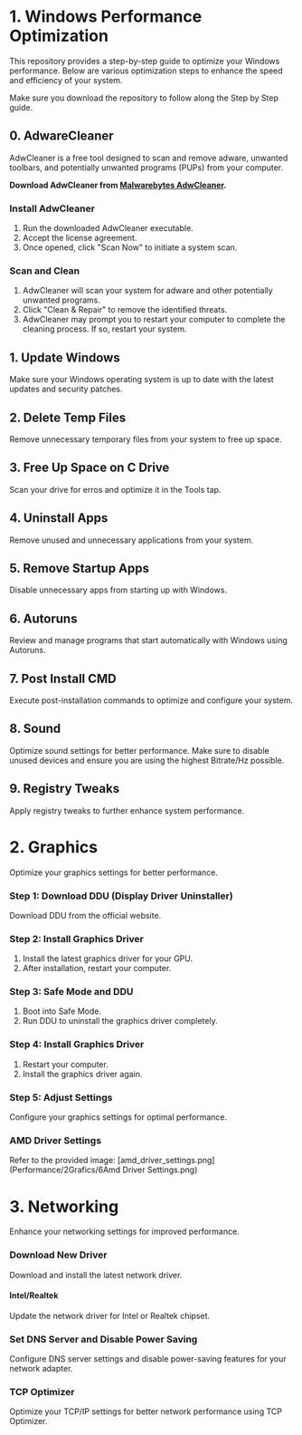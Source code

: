 # 1. Windows Performance Optimization

This repository provides a step-by-step guide to optimize your Windows performance. Below are various optimization steps to enhance the speed and efficiency of your system.

Make sure you download the repository to follow along the Step by Step guide.

## 0. AdwareCleaner

AdwCleaner is a free tool designed to scan and remove adware, unwanted toolbars, and potentially unwanted programs (PUPs) from your computer.

**Download AdwCleaner from [Malwarebytes AdwCleaner](https://www.malwarebytes.com/adwcleaner).**

### Install AdwCleaner

1. Run the downloaded AdwCleaner executable.
2. Accept the license agreement.
3. Once opened, click "Scan Now" to initiate a system scan.

### Scan and Clean

1. AdwCleaner will scan your system for adware and other potentially unwanted programs.
2. Click "Clean & Repair" to remove the identified threats.
3. AdwCleaner may prompt you to restart your computer to complete the cleaning process. If so, restart your system.

## 1. Update Windows

Make sure your Windows operating system is up to date with the latest updates and security patches.

## 2. Delete Temp Files

Remove unnecessary temporary files from your system to free up space.

## 3. Free Up Space on C Drive

Scan your drive for erros and optimize it in the Tools tap.

## 4. Uninstall Apps

Remove unused and unnecessary applications from your system.

## 5. Remove Startup Apps

Disable unnecessary apps from starting up with Windows.

## 6. Autoruns

Review and manage programs that start automatically with Windows using Autoruns.

## 7. Post Install CMD

Execute post-installation commands to optimize and configure your system.

## 8. Sound

Optimize sound settings for better performance. Make sure to disable unused devices and ensure you are using the highest Bitrate/Hz possible.

## 9. Registry Tweaks

Apply registry tweaks to further enhance system performance.

# 2. Graphics

Optimize your graphics settings for better performance.

### Step 1: Download DDU (Display Driver Uninstaller)

Download DDU from the official website.

### Step 2: Install Graphics Driver

1. Install the latest graphics driver for your GPU.
2. After installation, restart your computer.

### Step 3: Safe Mode and DDU

1. Boot into Safe Mode.
2. Run DDU to uninstall the graphics driver completely.

### Step 4: Install Graphics Driver

1. Restart your computer.
2. Install the graphics driver again.

### Step 5: Adjust Settings

Configure your graphics settings for optimal performance.

### AMD Driver Settings

Refer to the provided image: [amd_driver_settings.png](Performance/2Grafics/6Amd Driver Settings.png)

# 3. Networking

Enhance your networking settings for improved performance.

### Download New Driver

Download and install the latest network driver.

#### Intel/Realtek

Update the network driver for Intel or Realtek chipset.

### Set DNS Server and Disable Power Saving

Configure DNS server settings and disable power-saving features for your network adapter.

### TCP Optimizer

Optimize your TCP/IP settings for better network performance using TCP Optimizer.

